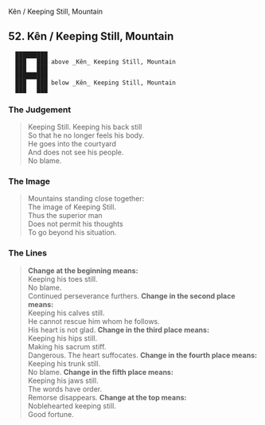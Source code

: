 Kên / Keeping Still, Mountain
## 52. Kên / Keeping Still, Mountain
      █████████
      ███   ███ above _Kên_ Keeping Still, Mountain  
      ███   ███
      █████████
      ███   ███ below _Kên_ Keeping Still, Mountain  
      ███   ███
### The Judgement
> Keeping Still. Keeping his back still  
 So that he no longer feels his body.  
 He goes into the courtyard  
 And does not see his people.  
 No blame.
### The Image
> Mountains standing close together:  
 The image of Keeping Still.  
 Thus the superior man  
 Does not permit his thoughts  
 To go beyond his situation.
### The Lines

 > **Change at the beginning means:**  
 Keeping his toes still.  
 No blame.  
 Continued perseverance furthers.
 > **Change in the second place means:**  
 Keeping his calves still.  
 He cannot rescue him whom he follows.  
 His heart is not glad.
 > **Change in the third place means:**  
 Keeping his hips still.  
 Making his sacrum stiff.  
 Dangerous. The heart suffocates.
 > **Change in the fourth place means:**  
 Keeping his trunk still.  
 No blame.
 > **Change in the fifth place means:**  
 Keeping his jaws still.  
 The words have order.  
 Remorse disappears.
 > **Change at the top means:**  
 Noblehearted keeping still.  
 Good fortune.



